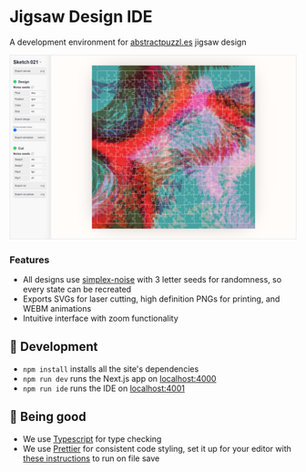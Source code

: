 # Jigsaw Design IDE

A development environment for [abstractpuzzl.es](http://abstractpuzzl.es/) jigsaw design

![Screenshot of interface](/screenshot.png?raw=true)

### Features

- All designs use [simplex-noise](https://www.npmjs.com/package/simplex-noise) with 3 letter seeds for randomness, so every state can be recreated
- Exports SVGs for laser cutting, high definition PNGs for printing, and WEBM animations
- Intuitive interface with zoom functionality

## :raised_hands: Development

- `npm install` installs all the site's dependencies
- `npm run dev` runs the Next.js app on [localhost:4000](http://localhost:4000)
- `npm run ide` runs the IDE on [localhost:4001](http://localhost:4001)

## :construction_worker: Being good

- We use [Typescript](https://www.typescriptlang.org/) for type checking
- We use [Prettier](https://prettier.io/) for consistent code styling, set it up for your editor with [these instructions](https://prettier.io/docs/en/editors.html) to run on file save
